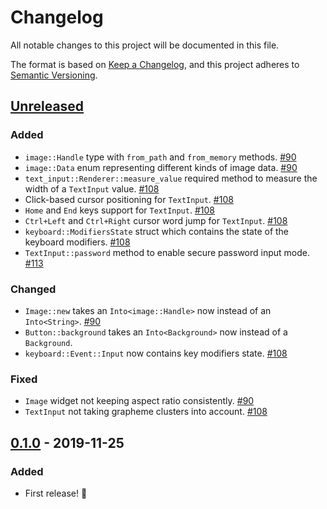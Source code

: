 # Changelog
All notable changes to this project will be documented in this file.

The format is based on [Keep a Changelog](https://keepachangelog.com/en/1.0.0/),
and this project adheres to [Semantic Versioning](https://semver.org/spec/v2.0.0.html).

## [Unreleased]
### Added
- `image::Handle` type with `from_path` and `from_memory` methods. [#90]
- `image::Data` enum representing different kinds of image data. [#90]
- `text_input::Renderer::measure_value` required method to measure the width of a `TextInput` value. [#108]
- Click-based cursor positioning for `TextInput`. [#108]
- `Home` and `End` keys support for `TextInput`. [#108]
- `Ctrl+Left` and `Ctrl+Right` cursor word jump for `TextInput`. [#108]
- `keyboard::ModifiersState` struct which contains the state of the keyboard modifiers. [#108]
- `TextInput::password` method to enable secure password input mode. [#113]

### Changed
- `Image::new` takes an `Into<image::Handle>` now instead of an `Into<String>`. [#90]
- `Button::background` takes an `Into<Background>` now instead of a `Background`.
- `keyboard::Event::Input` now contains key modifiers state. [#108]

### Fixed
- `Image` widget not keeping aspect ratio consistently. [#90]
- `TextInput` not taking grapheme clusters into account. [#108]

[#90]: https://github.com/hecrj/iced/pull/90
[#108]: https://github.com/hecrj/iced/pull/108
[#113]: https://github.com/hecrj/iced/pull/113


## [0.1.0] - 2019-11-25
### Added
- First release! :tada:

[Unreleased]: https://github.com/hecrj/iced/compare/native-0.1.0...HEAD
[0.1.0]: https://github.com/hecrj/iced/releases/tag/native-0.1.0
